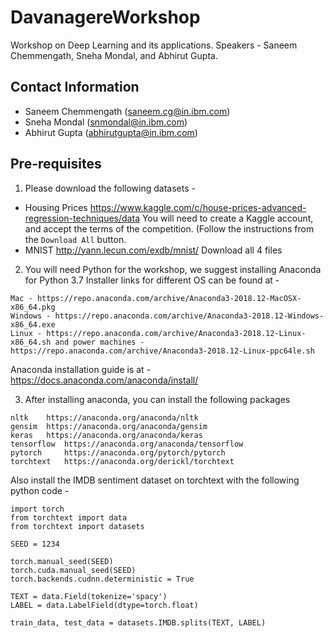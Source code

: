# DavanagereWorkshop
Workshop on Deep Learning and its applications. Speakers - Saneem Chemmengath, Sneha Mondal, and Abhirut Gupta.

## Contact Information
- Saneem Chemmengath (saneem.cg@in.ibm.com)
- Sneha Mondal (snmondal@in.ibm.com)
- Abhirut Gupta (abhirutgupta@in.ibm.com)

## Pre-requisites
1. Please download the following datasets -
  - Housing Prices https://www.kaggle.com/c/house-prices-advanced-regression-techniques/data
  You will need to create a Kaggle account, and accept the terms of the competition. (Follow the instructions from the `Download All` button.
  - MNIST http://yann.lecun.com/exdb/mnist/
  Download all 4 files

2. You will need Python for the workshop, we suggest installing Anaconda for Python 3.7
Installer links for different OS can be found at -
```
Mac - https://repo.anaconda.com/archive/Anaconda3-2018.12-MacOSX-x86_64.pkg
Windows - https://repo.anaconda.com/archive/Anaconda3-2018.12-Windows-x86_64.exe
Linux - https://repo.anaconda.com/archive/Anaconda3-2018.12-Linux-x86_64.sh and power machines - https://repo.anaconda.com/archive/Anaconda3-2018.12-Linux-ppc64le.sh
```

Anaconda installation guide is at - https://docs.anaconda.com/anaconda/install/

3. After installing anaconda, you can install the following packages
```
nltk	https://anaconda.org/anaconda/nltk
gensim	https://anaconda.org/anaconda/gensim
keras	https://anaconda.org/anaconda/keras
tensorflow	https://anaconda.org/anaconda/tensorflow
pytorch		https://anaconda.org/pytorch/pytorch
torchtext	https://anaconda.org/derickl/torchtext
```

Also install the IMDB sentiment dataset on torchtext with the following python code -
```
import torch
from torchtext import data
from torchtext import datasets

SEED = 1234

torch.manual_seed(SEED)
torch.cuda.manual_seed(SEED)
torch.backends.cudnn.deterministic = True

TEXT = data.Field(tokenize='spacy')
LABEL = data.LabelField(dtype=torch.float)

train_data, test_data = datasets.IMDB.splits(TEXT, LABEL)
```
